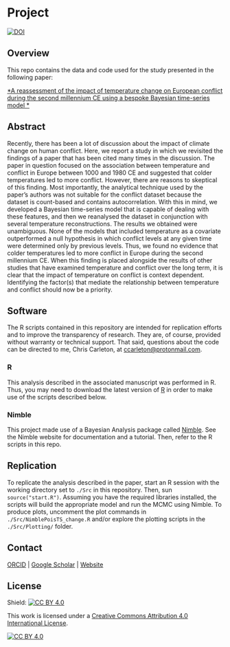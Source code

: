 # Project
[![DOI](https://zenodo.org/badge/195126666.svg)](https://zenodo.org/badge/latestdoi/195126666)

## Overview
This repo contains the data and code used for the study presented in the following paper:

[*A reassessment of the impact of temperature change on
European conflict during the second millennium CE using a bespoke
Bayesian time-series model
*](https://doi.org/10.1007/s10584-021-03022-2)

## Abstract
Recently, there has been a lot of discussion about the impact of climate change on human conflict. Here, we report a study in which we revisited the findings of a paper that has been cited many times in the discussion. The paper in question focused on the association between temperature and conflict in Europe between 1000 and 1980 CE and suggested that colder temperatures led to more conflict. However, there are reasons to skeptical of this finding. Most importantly, the analytical technique used by the paper’s authors was not suitable for the conflict dataset because the dataset is count-based and contains autocorrelation. With this in mind, we developed a Bayesian time-series model that is capable of dealing with these features, and then we reanalysed the dataset in conjunction with several temperature reconstructions. The results we obtained were unambiguous. None of the models that included temperature as a covariate outperformed a null hypothesis in which conflict levels at any given time were determined only by previous levels. Thus, we found no evidence that colder temperatures led to more conflict in Europe during the second millennium CE. When this finding is placed alongside the results of other studies that have examined temperature and conflict over the long term, it is clear that the impact of temperature on conflict is context dependent. Identifying the factor(s) that mediate the relationship between temperature and conflict should now be a priority.

## Software
The R scripts contained in this repository are intended for replication efforts and to improve the transparency of research. They are, of course, provided without warranty or technical support. That said, questions about the code can be directed to me, Chris Carleton, at ccarleton@protonmail.com.

### R
This analysis described in the associated manuscript was performed in R. Thus, you may need to download the latest version of [R](https://www.r-project.org/) in order to make use of the scripts described below.

### Nimble
This project made use of a Bayesian Analysis package called [Nimble](https://r-nimble.org/). See the Nimble website for documentation and a tutorial. Then, refer to the R scripts in this repo.

## Replication
To replicate the analysis described in the paper, start an R session with the working directory set to `./Src` in this repository. Then, sun `source("start.R")`. Assuming you have the required libraries installed, the scripts will build the appropriate model and run the MCMC using Nimble. To produce plots, uncomment the plot commands in `./Src/NimblePoisTS_change.R` and/or explore the plotting scripts in the `./Src/Plotting/` folder.

## Contact

[ORCID](https://orcid.org/0000-0001-7463-8638) |
[Google Scholar](https://scholar.google.com/citations?hl=en&user=0ZG-6CsAAAAJ) |
[Website](https://wccarleton.me)

## License

Shield: [![CC BY 4.0][cc-by-shield]][cc-by]

This work is licensed under a
[Creative Commons Attribution 4.0 International License][cc-by].

[![CC BY 4.0][cc-by-image]][cc-by]

[cc-by]: http://creativecommons.org/licenses/by/4.0/
[cc-by-image]: https://i.creativecommons.org/l/by/4.0/88x31.png
[cc-by-shield]: https://img.shields.io/badge/License-CC%20BY%204.0-lightgrey.svg
